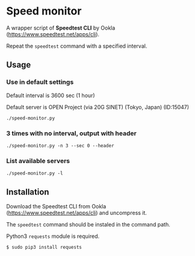 # Speed monitor
A wrapper script of **Speedtest CLI** by Ookla (https://www.speedtest.net/apps/cli).

Repeat the `speedtest` command with a specified interval.

## Usage
### Use in default settings
Default interval is 3600 sec (1 hour)

Default server is OPEN Project (via 20G SINET) (Tokyo, Japan) (ID:15047)
```
./speed-monitor.py
```
### 3 times with no interval, output with header
```
./speed-monitor.py -n 3 --sec 0 --header
```
### List available servers
```
./speed-monitor.py -l
```

## Installation
Download the Speedtest CLI from Ookla (https://www.speedtest.net/apps/cli) and uncompress it.

The `speedtest` command should be instaled in the command path.

Python3 `requests` module is required.
```
$ sudo pip3 install requests
```
